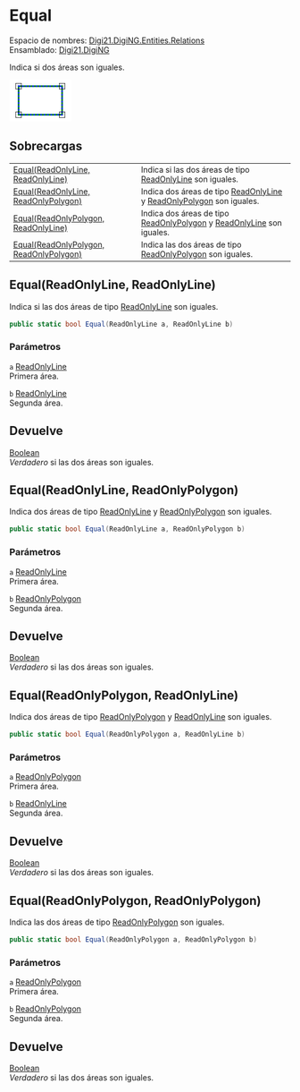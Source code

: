 # Equal

Espacio de nombres: [Digi21.DigiNG.Entities.Relations](../../../)\
Ensamblado: [Digi21.DigiNG](../../../../)

Indica si dos áreas son iguales.

![Área igual a área ](../../../../../../../../../.gitbook/assets/areaidenticaarea.png)

## Sobrecargas

|                                                                                           |                                                                                                                                                                                               |
| ----------------------------------------------------------------------------------------- | --------------------------------------------------------------------------------------------------------------------------------------------------------------------------------------------- |
| [Equal(ReadOnlyLine, ReadOnlyLine)](equal.md#equal-readonlyline-readonlyline)             | Indica si las dos áreas de tipo [ReadOnlyLine](../../../../digi21.diging.entities/clases/readonlyline/) son iguales.                                                                          |
| [Equal(ReadOnlyLine, ReadOnlyPolygon)](equal.md#equal-readonlyline-readonlypolygon)       | Indica dos áreas de tipo [ReadOnlyLine](../../../../digi21.diging.entities/clases/readonlyline/) y [ReadOnlyPolygon](../../../../digi21.diging.entities/clases/readonlypolygon/) son iguales. |
| [Equal(ReadOnlyPolygon, ReadOnlyLine)](equal.md#equal-readonlypolygon-readonlyline)       | Indica dos áreas de tipo [ReadOnlyPolygon](../../../../digi21.diging.entities/clases/readonlypolygon/) y [ReadOnlyLine](../../../../digi21.diging.entities/clases/readonlyline/) son iguales. |
| [Equal(ReadOnlyPolygon, ReadOnlyPolygon)](equal.md#equal-readonlypolygon-readonlypolygon) | Indica las dos áreas de tipo [ReadOnlyPolygon](../../../../digi21.diging.entities/clases/readonlypolygon/) son iguales.                                                                       |

## Equal(ReadOnlyLine, ReadOnlyLine)

Indica si las dos áreas de tipo [ReadOnlyLine](../../../../digi21.diging.entities/clases/readonlyline/) son iguales.

```csharp
public static bool Equal(ReadOnlyLine a, ReadOnlyLine b)
```

### Parámetros

`a` [ReadOnlyLine](../../../../digi21.diging.entities/clases/readonlyline/)\
Primera área.

`b` [ReadOnlyLine](../../../../digi21.diging.entities/clases/readonlyline/)\
Segunda área.

## Devuelve

[Boolean](https://docs.microsoft.com/en-us/dotnet/api/system.boolean?view=net-5.0)\
_Verdadero_ si las dos áreas son iguales.

## Equal(ReadOnlyLine, ReadOnlyPolygon)

Indica dos áreas de tipo [ReadOnlyLine](../../../../digi21.diging.entities/clases/readonlyline/) y [ReadOnlyPolygon](../../../../digi21.diging.entities/clases/readonlypolygon/) son iguales.

```csharp
public static bool Equal(ReadOnlyLine a, ReadOnlyPolygon b)
```

### Parámetros

`a` [ReadOnlyLine](../../../../digi21.diging.entities/clases/readonlyline/)\
Primera área.

`b` [ReadOnlyPolygon](../../../../digi21.diging.entities/clases/readonlypolygon/)\
Segunda área.

## Devuelve

[Boolean](https://docs.microsoft.com/en-us/dotnet/api/system.boolean?view=net-5.0)\
_Verdadero_ si las dos áreas son iguales.

## Equal(ReadOnlyPolygon, ReadOnlyLine)

Indica dos áreas de tipo [ReadOnlyPolygon](../../../../digi21.diging.entities/clases/readonlypolygon/) y [ReadOnlyLine](../../../../digi21.diging.entities/clases/readonlyline/) son iguales.

```csharp
public static bool Equal(ReadOnlyPolygon a, ReadOnlyLine b)
```

### Parámetros

`a` [ReadOnlyPolygon](../../../../digi21.diging.entities/clases/readonlypolygon/)\
Primera área.

`b` [ReadOnlyLine](../../../../digi21.diging.entities/clases/readonlyline/)\
Segunda área.

## Devuelve

[Boolean](https://docs.microsoft.com/en-us/dotnet/api/system.boolean?view=net-5.0)\
_Verdadero_ si las dos áreas son iguales.

## Equal(ReadOnlyPolygon, ReadOnlyPolygon)

Indica las dos áreas de tipo [ReadOnlyPolygon](../../../../digi21.diging.entities/clases/readonlypolygon/) son iguales.

```csharp
public static bool Equal(ReadOnlyPolygon a, ReadOnlyPolygon b)
```

### Parámetros

`a` [ReadOnlyPolygon](../../../../digi21.diging.entities/clases/readonlypolygon/)\
Primera área.

`b` [ReadOnlyPolygon](../../../../digi21.diging.entities/clases/readonlypolygon/)\
Segunda área.

## Devuelve

[Boolean](https://docs.microsoft.com/en-us/dotnet/api/system.boolean?view=net-5.0)\
_Verdadero_ si las dos áreas son iguales.
